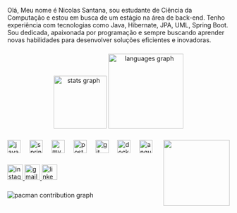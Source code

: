 <p align="left">Olá, Meu nome é Nicolas Santana, sou estudante de Ciência da Computação e estou em busca de um estágio na área de back-end. Tenho experiência com tecnologias como Java, Hibernate, JPA, UML, Spring Boot. Sou dedicada, apaixonada por programação e sempre buscando aprender novas habilidades para desenvolver soluções eficientes e inovadoras.</p>

###

<div align="center">
  <img src="https://github-readme-stats.vercel.app/api?username=nicolassantana42&hide_title=true&hide_rank=true&show_icons=true&include_all_commits=true&count_private=true&disable_animations=true&theme=dracula&locale=pt-br&hide_border=true" height="120" alt="stats graph"  />
  <img src="https://github-readme-stats.vercel.app/api/top-langs?username=nicolassantana42&locale=pt-br&hide_title=true&layout=compact&card_width=320&langs_count=5&theme=dracula&hide_border=true" height="170" alt="languages graph"  />
</div>

###

<img align="right" height="150" src="https://i.pinimg.com/736x/07/db/5d/07db5dcc344d5e567ffe2b56983114a7.jpg"  />

###

<div align="left">
  <img src="https://cdn.jsdelivr.net/gh/devicons/devicon/icons/java/java-original.svg" height="30" alt="java logo"  />
  <img width="12" />
  <img src="https://cdn.jsdelivr.net/gh/devicons/devicon/icons/spring/spring-original.svg" height="30" alt="spring logo"  />
  <img width="12" />
  <img src="https://cdn.jsdelivr.net/gh/devicons/devicon/icons/mysql/mysql-original.svg" height="30" alt="mysql logo"  />
  <img width="12" />
  <img src="https://cdn.jsdelivr.net/gh/devicons/devicon/icons/postgresql/postgresql-original.svg" height="30" alt="postgresql logo"  />
  <img width="12" />
  <img src="https://cdn.jsdelivr.net/gh/devicons/devicon/icons/git/git-original.svg" height="30" alt="git logo"  />
  <img width="12" />
  <img src="https://cdn.jsdelivr.net/gh/devicons/devicon/icons/docker/docker-original.svg" height="30" alt="docker logo"  />
  <img width="12" />
  <img src="https://cdn.jsdelivr.net/gh/devicons/devicon/icons/angularjs/angularjs-original.svg" height="30" alt="angularjs logo"  />
</div>

###

<div align="left">
  <a href="https://www.instagram.com/nicolass__aa/" target="_blank">
    <img src="https://img.shields.io/static/v1?message=Instagram&logo=instagram&label=&color=E4405F&logoColor=white&labelColor=&style=for-the-badge" height="35" alt="instagram logo"  />
  </a>
  <a href="nicolassantana361@gmail.com" target="_blank">
    <img src="https://img.shields.io/static/v1?message=Gmail&logo=gmail&label=&color=D14836&logoColor=white&labelColor=&style=for-the-badge" height="35" alt="gmail logo"  />
  </a>
  <a href="https://www.linkedin.com/in/nicolas-nicolas/" target="_blank">
    <img src="https://img.shields.io/static/v1?message=LinkedIn&logo=linkedin&label=&color=0077B5&logoColor=white&labelColor=&style=for-the-badge" height="35" alt="linkedin logo"  />
  </a>
</div>

###

<picture>
  <source media="(prefers-color-scheme: dark)" srcset="https://raw.githubusercontent.com/nicolassantana42/nicolassantana42/output/pacman-contribution-graph-dark.svg">
  <source media="(prefers-color-scheme: light)" srcset="https://raw.githubusercontent.com/nicolassantana42/nicolassantana42/output/pacman-contribution-graph.svg">
  <img alt="pacman contribution graph" src="https://raw.githubusercontent.com/nicolassantana42/nicolassantana42/output/pacman-contribution-graph.svg">
</picture>

###
